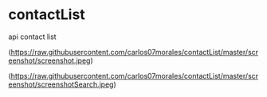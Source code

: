 # contactList
api contact list

(https://raw.githubusercontent.com/carlos07morales/contactList/master/screenshot/screenshot.jpeg)

(https://raw.githubusercontent.com/carlos07morales/contactList/master/screenshot/screenshotSearch.jpeg)
